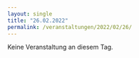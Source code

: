 ```yaml
---
layout: single
title: "26.02.2022"
permalink: /veranstaltungen/2022/02/26/
---
```


Keine Veranstaltung an diesem Tag.
